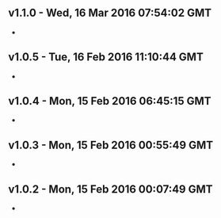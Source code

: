 v1.1.0 - Wed, 16 Mar 2016 07:54:02 GMT
--------------------------------------

- 


v1.0.5 - Tue, 16 Feb 2016 11:10:44 GMT
--------------------------------------

- 


v1.0.4 - Mon, 15 Feb 2016 06:45:15 GMT
--------------------------------------

- 


v1.0.3 - Mon, 15 Feb 2016 00:55:49 GMT
--------------------------------------

- 


v1.0.2 - Mon, 15 Feb 2016 00:07:49 GMT
--------------------------------------

- 


